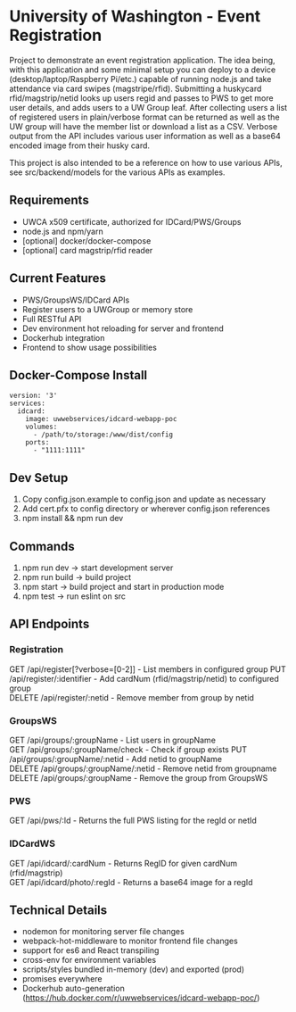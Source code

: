 # University of Washington - Event Registration

Project to demonstrate an event registration application.  The idea being, with this application and some minimal setup you can deploy 
to a device (desktop/laptop/Raspberry Pi/etc.) capable of running node.js and take attendance via card swipes (magstripe/rfid). Submitting a huskycard rfid/magstrip/netid looks up users regid and passes to PWS to get more user details, and adds users to a UW Group leaf.  After collecting users a list of registered users in plain/verbose format
can be returned as well as the UW group will have the member list or download a list as a CSV.  Verbose output from the API includes various user information as well as
a base64 encoded image from their husky card.

This project is also intended to be a reference on how to use various APIs, see src/backend/models for the various APIs as examples.

## Requirements
- UWCA x509 certificate, authorized for IDCard/PWS/Groups
- node.js and npm/yarn
- [optional] docker/docker-compose
- [optional] card magstrip/rfid reader

## Current Features
- PWS/GroupsWS/IDCard APIs
- Register users to a UWGroup or memory store
- Full RESTful API
- Dev environment hot reloading for server and frontend
- Dockerhub integration
- Frontend to show usage possibilities

## Docker-Compose Install
```
version: '3'
services:
  idcard:
    image: uwwebservices/idcard-webapp-poc
    volumes:
      - /path/to/storage:/www/dist/config
    ports:
      - "1111:1111"
```

## Dev Setup
1. Copy config.json.example to config.json and update as necessary
2. Add cert.pfx to config directory or wherever config.json references
3. npm install && npm run dev

## Commands

1. npm run dev -> start development server
2. npm run build -> build project
3. npm start -> build project and start in production mode
4. npm test -> run eslint on src

## API Endpoints

### Registration
GET /api/register[?verbose=[0-2]] - List members in configured group
PUT /api/register/:identifier - Add cardNum (rfid/magstrip/netid) to configured group  
DELETE /api/register/:netid - Remove member from group by netid

### GroupsWS
GET /api/groups/:groupName - List users in groupName  
GET /api/groups/:groupName/check - Check if group exists
PUT /api/groups/:groupName/:netid - Add netid to groupName  
DELETE /api/groups/:groupName/:netid - Remove netid from groupname  
DELETE /api/groups/:groupName - Remove the group from GroupsWS  

### PWS
GET /api/pws/:Id - Returns the full PWS listing for the regId or netId

### IDCardWS
GET /api/idcard/:cardNum - Returns RegID for given cardNum (rfid/magstrip)  
GET /api/idcard/photo/:regId - Returns a base64 image for a regId

## Technical Details
- nodemon for monitoring server file changes
- webpack-hot-middleware to monitor frontend file changes
- support for es6 and React transpiling
- cross-env for environment variables
- scripts/styles bundled in-memory (dev) and exported (prod)
- promises everywhere
- Dockerhub auto-generation (https://hub.docker.com/r/uwwebservices/idcard-webapp-poc/)
